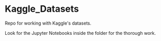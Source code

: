 # Kaggle_Datasets
Repo for working with Kaggle's datasets.

Look for the Jupyter Notebooks inside the folder for the thorough work.
